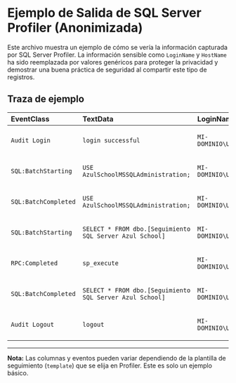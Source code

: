 # Ejemplo de Salida de SQL Server Profiler (Anonimizada)

Este archivo muestra un ejemplo de cómo se vería la información capturada por SQL Server Profiler. La información sensible como `LoginName` y `HostName` ha sido reemplazada por valores genéricos para proteger la privacidad y demostrar una buena práctica de seguridad al compartir este tipo de registros.

## Traza de ejemplo

| EventClass | TextData | LoginName | HostName | ApplicationName | StartTime |
| :--- | :--- | :--- | :--- | :--- | :--- |
| `Audit Login` | `login successful` | `MI-DOMINIO\UsuarioCurso` | `PC-CURSO` | `Microsoft SQL Server Management Studio` | `2023-10-27 10:30:15.123` |
| `SQL:BatchStarting` | `USE AzulSchoolMSSQLAdministration;` | `MI-DOMINIO\UsuarioCurso` | `PC-CURSO` | `Microsoft SQL Server Management Studio - Query` | `2023-10-27 10:30:20.456` |
| `SQL:BatchCompleted` | `USE AzulSchoolMSSQLAdministration;` | `MI-DOMINIO\UsuarioCurso` | `PC-CURSO` | `Microsoft SQL Server Management Studio - Query` | `2023-10-27 10:30:20.457` |
| `SQL:BatchStarting` | `SELECT * FROM dbo.[Seguimiento SQL Server Azul School]` | `MI-DOMINIO\UsuarioCurso` | `PC-CURSO` | `Microsoft SQL Server Management Studio - Query` | `2023-10-27 10:30:25.789` |
| `RPC:Completed` | `sp_execute` | `MI-DOMINIO\UsuarioCurso` | `PC-CURSO` | `Microsoft SQL Server Management Studio - Query` | `2023-10-27 10:30:25.912` |
| `SQL:BatchCompleted` | `SELECT * FROM dbo.[Seguimiento SQL Server Azul School]` | `MI-DOMINIO\UsuarioCurso` | `PC-CURSO` | `Microsoft SQL Server Management Studio - Query` | `2023-10-27 10:30:25.913` |
| `Audit Logout` | `logout` | `MI-DOMINIO\UsuarioCurso` | `PC-CURSO` | `Microsoft SQL Server Management Studio` | `2023-10-27 10:31:00.000` |

---

**Nota:** Las columnas y eventos pueden variar dependiendo de la plantilla de seguimiento (`template`) que se elija en Profiler. Este es solo un ejemplo básico.
